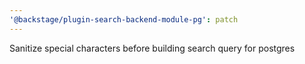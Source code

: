 ```yaml
---
'@backstage/plugin-search-backend-module-pg': patch
---
```


Sanitize special characters before building search query for postgres
